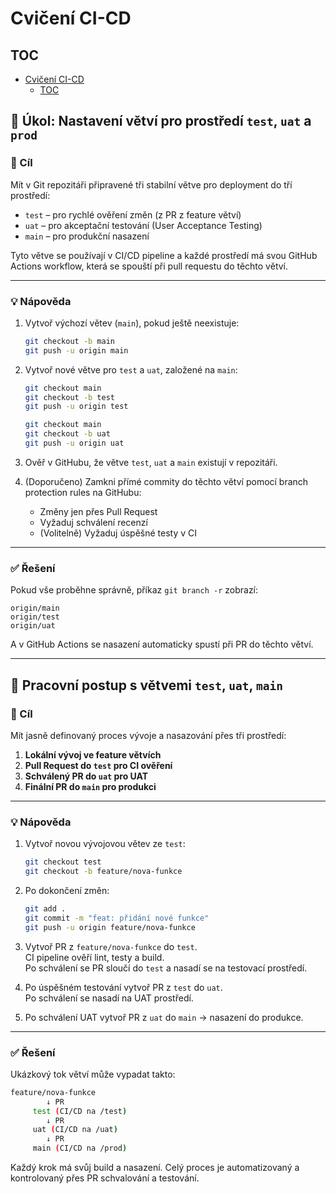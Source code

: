 # Cvičení CI-CD

## TOC

- [Cvičení CI-CD](#cvičení-ci-cd)
  - [TOC](#toc)

## 🧩 Úkol: Nastavení větví pro prostředí `test`, `uat` a `prod`

### 🎯 Cíl

Mít v Git repozitáři připravené tři stabilní větve pro deployment do tří prostředí:

- `test` – pro rychlé ověření změn (z PR z feature větví)
- `uat` – pro akceptační testování (User Acceptance Testing)
- `main` – pro produkční nasazení

Tyto větve se používají v CI/CD pipeline a každé prostředí má svou GitHub Actions workflow, která se spouští při pull requestu do těchto větví.

---

### 💡 Nápověda

1. Vytvoř výchozí větev (`main`), pokud ještě neexistuje:
   ```bash
   git checkout -b main
   git push -u origin main
   ```

2. Vytvoř nové větve pro `test` a `uat`, založené na `main`:
   ```bash
   git checkout main
   git checkout -b test
   git push -u origin test

   git checkout main
   git checkout -b uat
   git push -u origin uat
   ```

3. Ověř v GitHubu, že větve `test`, `uat` a `main` existují v repozitáři.

4. (Doporučeno) Zamkni přímé commity do těchto větví pomocí branch protection rules na GitHubu:
   - Změny jen přes Pull Request
   - Vyžaduj schválení recenzí
   - (Volitelně) Vyžaduj úspěšné testy v CI

---

### ✅ Řešení

Pokud vše proběhne správně, příkaz `git branch -r` zobrazí:

```
origin/main
origin/test
origin/uat
```

A v GitHub Actions se nasazení automaticky spustí při PR do těchto větví.

---

## 🔄 Pracovní postup s větvemi `test`, `uat`, `main`

### 🎯 Cíl

Mít jasně definovaný proces vývoje a nasazování přes tři prostředí:

1. **Lokální vývoj ve feature větvích**
2. **Pull Request do `test` pro CI ověření**
3. **Schválený PR do `uat` pro UAT**
4. **Finální PR do `main` pro produkci**

---

### 💡 Nápověda

1. Vytvoř novou vývojovou větev ze `test`:

   ```bash
   git checkout test
   git checkout -b feature/nova-funkce
   ```

2. Po dokončení změn:

   ```bash
   git add .
   git commit -m "feat: přidání nové funkce"
   git push -u origin feature/nova-funkce
   ```

3. Vytvoř PR z `feature/nova-funkce` do `test`.  
   CI pipeline ověří lint, testy a build.  
   Po schválení se PR sloučí do `test` a nasadí se na testovací prostředí.

4. Po úspěšném testování vytvoř PR z `test` do `uat`.  
   Po schválení se nasadí na UAT prostředí.

5. Po schválení UAT vytvoř PR z `uat` do `main` → nasazení do produkce.

---

### ✅ Řešení

Ukázkový tok větví může vypadat takto:

```bash
feature/nova-funkce
        ↓ PR
     test (CI/CD na /test)
        ↓ PR
     uat (CI/CD na /uat)
        ↓ PR
     main (CI/CD na /prod)
```

Každý krok má svůj build a nasazení. Celý proces je automatizovaný a kontrolovaný přes PR schvalování a testování.
